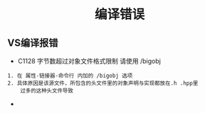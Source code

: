 # <center>编译错误</center>

## VS编译报错
- C1128 字节数超过对象文件格式限制 请使用 /bigobj
```
1. 在 属性-链接器-命令行 内加的 /bigobj 选项
2. 具体原因是该源文件，所包含的头文件里的对象声明与实现都放在.h .hpp里
    过多的这种头文件导致
```

- 